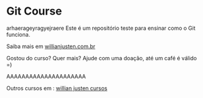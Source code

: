 # Git Course
arhaerageyragyejraere
Este é um repositório teste para ensinar como o Git funciona.

Saiba mais em [willianjusten.com.br](http://willianjusten.com.br)

Gostou do curso? Quer mais? Ajude com uma doação, até um café é válido =)

AAAAAAAAAAAAAAAAAAAAA

Outros cursos em : [willian justen cursos](http://willianjusten.teachable.com)